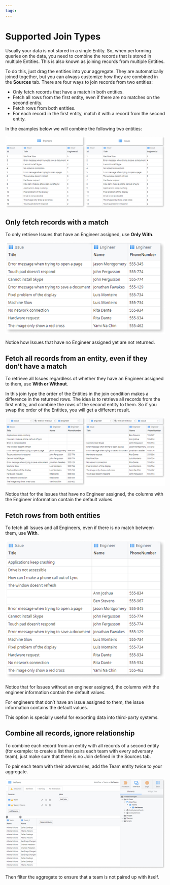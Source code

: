 ```yaml
---
tags: 
---
```


# Supported Join Types

Usually your data is not stored in a single Entity. So, when performing queries on the data, you need to combine the records that is stored in multiple Entities. This is also known as joining records from multiple Entities.

To do this, just drag the entities into your aggregate. They are automatically joined together, but you can always customize how they are combined in the **Sources** tab. There are four ways to join records from two entities:

* Only fetch records that have a match in both entities.
* Fetch all rows from the first entity, even if there are no matches on the second entity.
* Fetch rows from both entities.
* For each record in the first entity, match it with a record from the second entity.

In the examples below we will combine the following two entities:

![](images/originaltables.png)

## Only fetch records with a match

To only retrieve Issues that have an Engineer assigned, use **Only With**.

![](images/onlywith-example.png)

Notice how Issues that have no Engineer assigned yet are not returned.

## Fetch all records from an entity, even if they don’t have a match

To retrieve all Issues regardless of whether they have an Engineer assigned to them, use **With or Without**.

In this join type the order of the Entities in the join condition makes a difference in the returned rows. The idea is to retrieve all records from the first entity, and combine the rows of the second entity to them. So if you swap the order of the Entities, you will get a different result.

![](images/withorwithout-difference.png)

Notice that for the Issues that have no Engineer assigned, the columns with the Engineer information contain the default values.

## Fetch rows from both entities

To fetch all Issues and all Engineers, even if there is no match between them, use **With**.

![](images/with-example.png)

Notice that for Issues without an engineer assigned, the columns with the engineer information contain the default values.

For engineers that don’t have an issue assigned to them, the issue information contains the default values.

This option is specially useful for exporting data into third-party systems.

## Combine all records, ignore relationship

To combine each record from an entity with all records of a second entity (for example: to create a list that pairs each team with every adversary team), just make sure that there is no Join defined in the Sources tab.

To pair each team with their adversaries, add the Team entity twice to your aggregate.

![](images/crossjoin-example.png)

Then filter the aggregate to ensure that a team is not paired up with itself.
